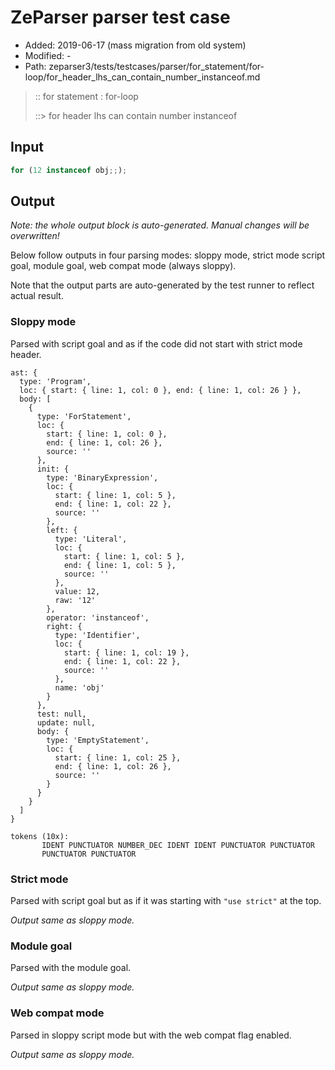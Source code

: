 # ZeParser parser test case

- Added: 2019-06-17 (mass migration from old system)
- Modified: -
- Path: zeparser3/tests/testcases/parser/for_statement/for-loop/for_header_lhs_can_contain_number_instanceof.md

> :: for statement : for-loop
>
> ::> for header lhs can contain number instanceof

## Input

`````js
for (12 instanceof obj;;);
`````

## Output

_Note: the whole output block is auto-generated. Manual changes will be overwritten!_

Below follow outputs in four parsing modes: sloppy mode, strict mode script goal, module goal, web compat mode (always sloppy).

Note that the output parts are auto-generated by the test runner to reflect actual result.

### Sloppy mode

Parsed with script goal and as if the code did not start with strict mode header.

`````
ast: {
  type: 'Program',
  loc: { start: { line: 1, col: 0 }, end: { line: 1, col: 26 } },
  body: [
    {
      type: 'ForStatement',
      loc: {
        start: { line: 1, col: 0 },
        end: { line: 1, col: 26 },
        source: ''
      },
      init: {
        type: 'BinaryExpression',
        loc: {
          start: { line: 1, col: 5 },
          end: { line: 1, col: 22 },
          source: ''
        },
        left: {
          type: 'Literal',
          loc: {
            start: { line: 1, col: 5 },
            end: { line: 1, col: 5 },
            source: ''
          },
          value: 12,
          raw: '12'
        },
        operator: 'instanceof',
        right: {
          type: 'Identifier',
          loc: {
            start: { line: 1, col: 19 },
            end: { line: 1, col: 22 },
            source: ''
          },
          name: 'obj'
        }
      },
      test: null,
      update: null,
      body: {
        type: 'EmptyStatement',
        loc: {
          start: { line: 1, col: 25 },
          end: { line: 1, col: 26 },
          source: ''
        }
      }
    }
  ]
}

tokens (10x):
       IDENT PUNCTUATOR NUMBER_DEC IDENT IDENT PUNCTUATOR PUNCTUATOR
       PUNCTUATOR PUNCTUATOR
`````

### Strict mode

Parsed with script goal but as if it was starting with `"use strict"` at the top.

_Output same as sloppy mode._

### Module goal

Parsed with the module goal.

_Output same as sloppy mode._

### Web compat mode

Parsed in sloppy script mode but with the web compat flag enabled.

_Output same as sloppy mode._
